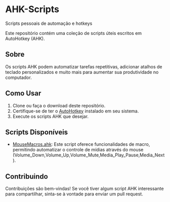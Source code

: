 # AHK-Scripts
Scripts pessoais de automação e hotkeys

Este repositório contém uma coleção de scripts úteis escritos em AutoHotkey (AHK).

## Sobre
Os scripts AHK podem automatizar tarefas repetitivas, adicionar atalhos de teclado personalizados e muito mais para aumentar sua produtividade no computador.

## Como Usar
1. Clone ou faça o download deste repositório.
2. Certifique-se de ter o [AutoHotkey](https://www.autohotkey.com/) instalado em seu sistema.
3. Execute os scripts AHK que desejar.

## Scripts Disponíveis
- [MouseMacros.ahk](https://github.com/rockalves/AHK-Scripts/blob/main/MouseMacros.ahk): Este script oferece funcionalidades de macro, permitindo automatizar o controle de mídias através do mouse (Volume_Down,Volume_Up,Volume_Mute,Media_Play_Pause,Media_Next).

## Contribuindo
Contribuições são bem-vindas! Se você tiver algum script AHK interessante para compartilhar, sinta-se à vontade para enviar um pull request.
